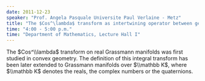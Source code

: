 ```yaml
---
date: 2011-12-23
speaker: "Prof. Angela Pasquale Universite Paul Verlaine - Metz"
title: "The $Cos^\lambda$ transform as intertwining operator between generalized principal series representations of SL(n+1,K)"
time: "4:00 - 5:00 p.m." 
time: "Department of Mathematics, Lecture Hall I"
---
```

The $Cos^\\lambda$ transform on real Grassmann manifolds was first
studied in convex geometry. The definition of this integral transform
has been later extended to Grassmann manifolds over $\\mathbb K$,
where $\\mathbb K$ denotes the reals, the complex numbers or the
quaternions.
